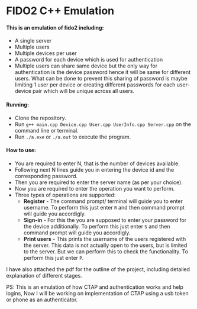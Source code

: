 # FIDO2 C++ Emulation
#### This is an emulation of fido2 including:
* A single server
* Multiple users
* Multiple devices per user
* A password for each device which is used for authentication
* Multiple users can share same device but the only way for authentication is the device password hence it will be same for different users. What can be done to prevent this sharing of password is maybe limiting 1 user per device or creating different passwords for each user-device pair which will be unique across all users.  

#### Running:
* Clone the repository.
* Run `g++ main.cpp Device.cpp User.cpp UserInfo.cpp Server.cpp` on the command line or terminal.
* Run `./a.exe` or `./a.out` to execute the program.

#### How to use:
* You are required to enter N, that is the number of devices available.
* Following next N lines guide you in entering the device id and the corresponding password.
* Then you are required to enter the server name (as per your choice).
* Now you are required to enter the operation you want to perform.
* Three types of operations are supported:
    * **Register** - The command prompt/ terminal will guide you to enter username. To perform this just enter `R` and then command prompt will guide you accordigly.
    * **Sign-in** - For this the you are supposed to enter your password for the device additionally.  To perform this just enter `S` and then command prompt will guide you accordigly.
    * **Print users** - This prints the username of the users registered with the server. This data is not actually open to the users, but is limited to the server. But we can perform this to check the functionality. To perform this just enter `P`. 

I have also attached the pdf for the outline of the project, including detailed explanation of different stages.

PS: This is an emulation of how CTAP and authentication works and help logins, Now I will be working on implementation of CTAP using a usb token or phone as an authenticator.
